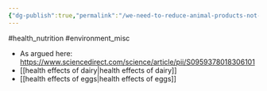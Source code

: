 ```yaml
---
{"dg-publish":true,"permalink":"/we-need-to-reduce-animal-products-not-just-meat/","created":"2024-04-22T13:03:03.000+01:00","updated":"2025-09-29T00:32:01.894+01:00"}
---
```


#health_nutrition #environment_misc 

- As argued here: https://www.sciencedirect.com/science/article/pii/S0959378018306101
- [[health effects of dairy\|health effects of dairy]]
- [[health effects of eggs\|health effects of eggs]]